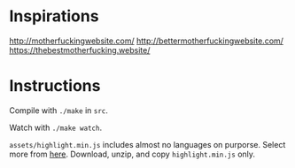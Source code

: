 # Inspirations
http://motherfuckingwebsite.com/
http://bettermotherfuckingwebsite.com/
https://thebestmotherfucking.website/

# Instructions
Compile with `./make` in `src`.

Watch with `./make watch`.

`assets/highlight.min.js` includes almost no languages on purporse. Select more from [here](https://highlightjs.org/download/). Download, unzip, and copy `highlight.min.js` only.
